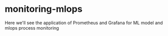 # monitoring-mlops
Here we'll see the application of Prometheus and Grafana for ML model and mlops process monitoring 
